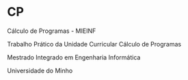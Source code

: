 # CP

Cálculo de Programas - MIEINF

Trabalho Prático da Unidade Curricular Cálculo de Programas

Mestrado Integrado em Engenharia Informática

Universidade do Minho
